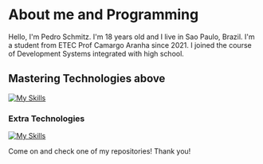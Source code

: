 # About me and Programming
Hello, I'm Pedro Schmitz. I'm 18 years old and I live in Sao Paulo, Brazil. 
I'm a student from ETEC Prof Camargo Aranha since 2021. I joined the course of Development Systems integrated with high school.

## Mastering Technologies above
[![My Skills](https://skillicons.dev/icons?i=express,heroku,angular,mongodb,nextjs,postman,prisma,react,sass,ts)](https://skillicons.dev)

### Extra Technologies
[![My Skills](https://skillicons.dev/icons?i=premiere,photoshop,illustrator,figma)](https://skillicons.dev)

Come on and check one of my repositories! 
Thank you!
